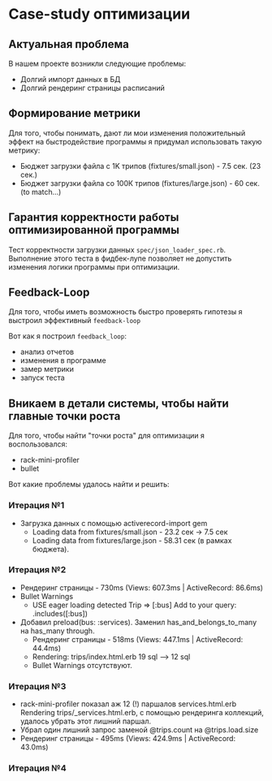 # Case-study оптимизации

## Актуальная проблема
В нашем проекте возникли следующие проблемы:
* Долгий импорт данных в БД
* Долгий рендеринг страницы расписаний

## Формирование метрики
Для того, чтобы понимать, дают ли мои изменения положительный эффект на быстродействие программы я придумал использовать такую метрику:
* Бюджет загрузки файла c 1K трипов (fixtures/small.json) - 7.5 сек. (23 сек.)
* Бюджет загрузки файла со 100К трипов (fixtures/large.json) - 60 сек. (to match...)

## Гарантия корректности работы оптимизированной программы
Тест корректности загрузки данных `spec/json_loader_spec.rb`. Выполнение этого теста в фидбек-лупе позволяет не допустить изменения логики программы при оптимизации.

## Feedback-Loop
Для того, чтобы иметь возможность быстро проверять гипотезы я выстроил эффективный `feedback-loop`

Вот как я построил `feedback_loop`:
- анализ отчетов
- изменения в программе
- замер метрики
- запуск теста

## Вникаем в детали системы, чтобы найти главные точки роста
Для того, чтобы найти "точки роста" для оптимизации я воспользовался:
- rack-mini-profiler
- bullet

Вот какие проблемы удалось найти и решить:

### Итерация №1
- Загрузка данных с помощью activerecord-import gem
    * Loading data from fixtures/small.json - 23.2 сек -> 7.5 сек
    * Loading data from fixtures/large.json - 58.31 сек (в рамках бюджета).

### Итерация №2
- Рендеринг страницы - 730ms (Views: 607.3ms | ActiveRecord: 86.6ms)
- Bullet Warnings
  * USE eager loading detected Trip => [:bus] Add to your query: .includes([:bus])
- Добавил preload(bus: :services). Заменил has_and_belongs_to_many на has_many through.
  - Рендеринг страницы - 518ms (Views: 447.1ms | ActiveRecord: 44.4ms)
  - Rendering: trips/index.html.erb 19 sql --> 12 sql
  - Bullet Warnings отсутствуют.

### Итерация №3
- rack-mini-profiler показал аж 12 (!) паршалов services.html.erb Rendering trips/_services.html.erb, с помощью рендеринга коллекций, удалось убрать этот лишний паршал.
- Убрал один лишний запрос заменой @trips.count на @trips.load.size
- Рендеринг страницы - 495ms (Views: 424.9ms | ActiveRecord: 43.0ms)

### Итерация №4
